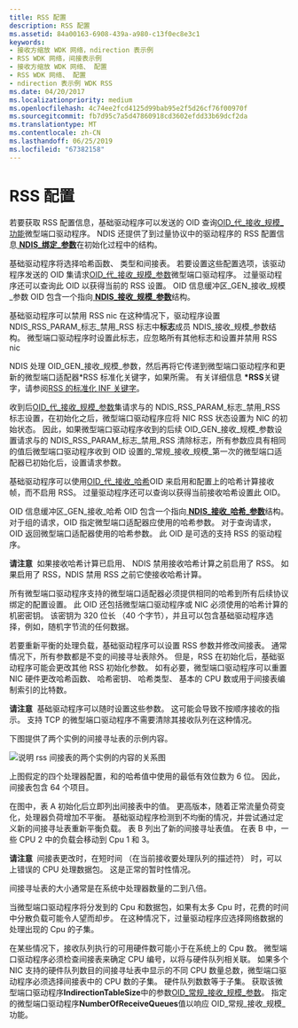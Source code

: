 ```yaml
---
title: RSS 配置
description: RSS 配置
ms.assetid: 84a00163-6908-439a-a980-c13f0ec8e3c1
keywords:
- 接收方缩放 WDK 网络，ndirection 表示例
- RSS WDK 网络，间接表示例
- 接收方缩放 WDK 网络、 配置
- RSS WDK 网络、 配置
- ndirection 表示例 WDK RSS
ms.date: 04/20/2017
ms.localizationpriority: medium
ms.openlocfilehash: 4c74ee2fcd4125d99bab95e2f5d26cf76f00970f
ms.sourcegitcommit: fb7d95c7a5d47860918cd3602efdd33b69dcf2da
ms.translationtype: MT
ms.contentlocale: zh-CN
ms.lasthandoff: 06/25/2019
ms.locfileid: "67382158"
---
```

# <a name="rss-configuration"></a>RSS 配置





若要获取 RSS 配置信息，基础驱动程序可以发送的 OID 查询[OID\_代\_接收\_规模\_功能](https://docs.microsoft.com/windows-hardware/drivers/network/oid-gen-receive-scale-capabilities)微型端口驱动程序。 NDIS 还提供了到过量协议中的驱动程序的 RSS 配置信息[ **NDIS\_绑定\_参数**](https://docs.microsoft.com/windows-hardware/drivers/ddi/content/ndis/ns-ndis-_ndis_bind_parameters)在初始化过程中的结构。

基础驱动程序将选择哈希函数、 类型和间接表。 若要设置这些配置选项，该驱动程序发送的 OID 集请求[OID\_代\_接收\_规模\_参数](https://docs.microsoft.com/windows-hardware/drivers/network/oid-gen-receive-scale-parameters)微型端口驱动程序。 过量驱动程序还可以查询此 OID 以获得当前的 RSS 设置。 OID 信息缓冲区\_GEN\_接收\_规模\_参数 OID 包含一个指向[ **NDIS\_接收\_规模\_参数**](https://docs.microsoft.com/windows-hardware/drivers/ddi/content/ntddndis/ns-ntddndis-_ndis_receive_scale_parameters)结构。

基础驱动程序可以禁用 RSS nic 在这种情况下，驱动程序设置 NDIS\_RSS\_PARAM\_标志\_禁用\_RSS 标志中**标志**成员 NDIS\_接收\_规模\_参数结构。 微型端口驱动程序时设置此标志，应忽略所有其他标志和设置并禁用 RSS nic

NDIS 处理 OID\_GEN\_接收\_规模\_参数，然后再将它传递到微型端口驱动程序和更新的微型端口适配器\*RSS 标准化关键字，如果所需。 有关详细信息 **\*RSS**关键字，请参阅[RSS 的标准化 INF 关键字](standardized-inf-keywords-for-rss.md)。

收到后[OID\_代\_接收\_规模\_参数](https://docs.microsoft.com/windows-hardware/drivers/network/oid-gen-receive-scale-parameters)集请求与的 NDIS\_RSS\_PARAM\_标志\_禁用\_RSS 标志设置，在初始化之后，微型端口驱动程序应将 NIC RSS 状态设置为 NIC 的初始状态。 因此，如果微型端口驱动程序收到的后续 OID\_GEN\_接收\_规模\_参数设置请求与的 NDIS\_RSS\_PARAM\_标志\_禁用\_RSS 清除标志，所有参数应具有相同的值后微型端口驱动程序收到 OID 设置的\_常规\_接收\_规模\_第一次的微型端口适配器已初始化后，设置请求参数。

基础驱动程序可以使用[OID\_代\_接收\_哈希](https://docs.microsoft.com/windows-hardware/drivers/network/oid-gen-receive-hash)OID 来启用和配置上的哈希计算接收帧，而不启用 RSS。 过量驱动程序还可以查询以获得当前接收哈希设置此 OID。

OID 信息缓冲区\_GEN\_接收\_哈希 OID 包含一个指向[ **NDIS\_接收\_哈希\_参数**](https://docs.microsoft.com/windows-hardware/drivers/ddi/content/ntddndis/ns-ntddndis-_ndis_receive_hash_parameters)结构。 对于组的请求，OID 指定微型端口适配器应使用的哈希参数。 对于查询请求，OID 返回微型端口适配器使用的哈希参数。 此 OID 是可选的支持 RSS 的驱动程序。

**请注意**  如果接收哈希计算已启用、 NDIS 禁用接收哈希计算之前启用了 RSS。 如果启用了 RSS，NDIS 禁用 RSS 之前它使接收哈希计算。

 

所有微型端口驱动程序支持的微型端口适配器必须提供相同的哈希到所有后续协议绑定的配置设置。 此 OID 还包括微型端口驱动程序或 NIC 必须使用的哈希计算的机密密钥。 该密钥为 320 位长 （40 个字节），并且可以包含基础驱动程序选择，例如，随机字节流的任何数据。

若要重新平衡的处理负载，基础驱动程序可以设置 RSS 参数并修改间接表。 通常情况下，所有参数都是不变的间接寻址表除外。 但是，RSS 在初始化后，基础驱动程序可能会更改其他 RSS 初始化参数。 如有必要，微型端口驱动程序可以重置 NIC 硬件更改哈希函数、 哈希密钥、 哈希类型、 基本的 CPU 数或用于间接表编制索引的比特数。

**请注意**  基础驱动程序可以随时设置这些参数。 这可能会导致不按顺序接收的指示。 支持 TCP 的微型端口驱动程序不需要清除其接收队列在这种情况。

 

下图提供了两个实例的间接寻址表的示例内容。

![说明 rss 间接表的两个实例的内容的关系图](images/rss-table.png)

上图假定的四个处理器配置，和的哈希值中使用的最低有效位数为 6 位。 因此，间接表包含 64 个项目。

在图中，表 A 初始化后立即列出间接表中的值。 更高版本，随着正常流量负荷变化，处理器负荷增加不平衡。 基础驱动程序检测到不均衡的情况，并尝试通过定义新的间接寻址表重新平衡负载。 表 B 列出了新的间接寻址表值。 在表 B 中，一些 CPU 2 中的负载会移动到 Cpu 1 和 3。

**请注意**  间接表更改时，在短时间 （在当前接收要处理队列的描述符） 时，可以上错误的 CPU 处理数据包。 这是正常的暂时性情况。

 

间接寻址表的大小通常是在系统中处理器数量的二到八倍。

当微型端口驱动程序将分发到的 Cpu 和数据包，如果有太多 Cpu 时，花费的时间中分散负载可能令人望而却步。 在这种情况下，过量驱动程序应选择网络数据的处理出现的 Cpu 的子集。

在某些情况下，接收队列执行的可用硬件数可能小于在系统上的 Cpu 数。 微型端口驱动程序必须检查间接表来确定 CPU 编号，以将与硬件队列相关联。 如果多个 NIC 支持的硬件队列数目的间接寻址表中显示的不同 CPU 数量总数，微型端口驱动程序必须选择间接表中的 CPU 数的子集。 硬件队列数数等于子集。 获取该微型端口驱动程序**IndirectionTableSize**中的参数[OID\_常规\_接收\_规模\_参数](https://docs.microsoft.com/windows-hardware/drivers/network/oid-gen-receive-scale-parameters)。 指定的微型端口驱动程序**NumberOfReceiveQueues**值以响应 OID\_常规\_接收\_规模\_功能。

 

 





